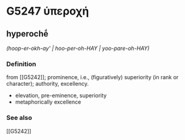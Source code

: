 # G5247 ὑπεροχή

## hyperochḗ

_(hoop-er-okh-ay' | hoo-per-oh-HAY | yoo-pare-oh-HAY)_

### Definition

from [[G5242]]; prominence, i.e., (figuratively) superiority (in rank or character); authority, excellency.

- elevation, pre-eminence, superiority
- metaphorically excellence

### See also

[[G5242]]

